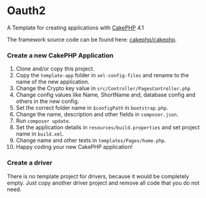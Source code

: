 # Oauth2

A Template for creating applications with [CakePHP](https://cakephp.org) 4.1

The framework source code can be found here: [cakephp/cakephp](https://github.com/cakephp/cakephp).

### Create a new CakePHP Application

1. Clone and/or copy this project.
1. Copy the `template-app` folder in `xel-config-files` and rename to the name of the new application.
1. Change the Crypto key value in `src/Controller/PagesController.php`
1. Change config values like Name, ShortName and, database config and others in the new config.
1. Set the correct folder name in `$configPath` in `bootstrap.php`.
1. Change the name, description and other fields in `composer.json`.
1. Run `composer update`.
1. Set the application details in `resources/build.properties` and set project name in `build.xml`.
1. Change name and other texts in `templates/Pages/home.php`.
1. Happy coding your new CakePHP application!

### Create a driver

There is no template project for drivers, because it would be completely empty.
Just copy another driver project and remove all code that you do not need.
